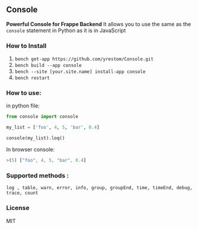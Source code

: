 ## **Console**

**Powerful Console for Frappe Backend**
It allows you to use the same as the `console` statement in Python as it is in JavaScript

### **How to Install**

1. `bench get-app https://github.com/yrestom/Console.git`
2. `bench build --app console`
3. `bench --site [your.site.name] install-app console`
4. `bench restart`

### How to use:

in python file:

```python
from console import console

my_list = ['foo', 4, 5, 'bar', 0.4]

console(my_list).loq()
```

In browser console:

```jsx
>(5) ["foo", 4, 5, "bar", 0.4]
```

### Supported  methods :

`log , table, warn, error, info, group, groupEnd, time, timeEnd, debug, trace, count`

### **License**

MIT